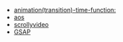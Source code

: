 + [animation(transition)-time-function:](https://easings.net/)
+ [aos](https://michalsnik.github.io/aos/)
+ [scrollyvideo](https://scrollyvideo.js.org/)
+ [GSAP](https://greensock.com/gsap/)
